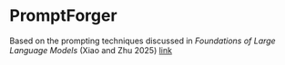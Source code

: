# PromptForger

Based on the prompting techniques discussed in _Foundations of Large Language Models_ (Xiao and Zhu 2025) [link](https://arxiv.org/pdf/2501.09223)
